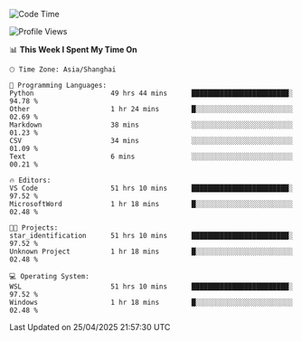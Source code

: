 <!--START_SECTION:waka-->
![Code Time](http://img.shields.io/badge/Code%20Time-2%2C715%20hrs%2022%20mins-blue)

![Profile Views](http://img.shields.io/badge/Profile%20Views-0-blue)

📊 **This Week I Spent My Time On** 

```text
🕑︎ Time Zone: Asia/Shanghai

💬 Programming Languages: 
Python                   49 hrs 44 mins      ████████████████████████░   94.78 % 
Other                    1 hr 24 mins        █░░░░░░░░░░░░░░░░░░░░░░░░   02.69 % 
Markdown                 38 mins             ░░░░░░░░░░░░░░░░░░░░░░░░░   01.23 % 
CSV                      34 mins             ░░░░░░░░░░░░░░░░░░░░░░░░░   01.09 % 
Text                     6 mins              ░░░░░░░░░░░░░░░░░░░░░░░░░   00.21 % 

🔥 Editors: 
VS Code                  51 hrs 10 mins      ████████████████████████░   97.52 % 
MicrosoftWord            1 hr 18 mins        █░░░░░░░░░░░░░░░░░░░░░░░░   02.48 % 

🐱‍💻 Projects: 
star_identification      51 hrs 10 mins      ████████████████████████░   97.52 % 
Unknown Project          1 hr 18 mins        █░░░░░░░░░░░░░░░░░░░░░░░░   02.48 % 

💻 Operating System: 
WSL                      51 hrs 10 mins      ████████████████████████░   97.52 % 
Windows                  1 hr 18 mins        █░░░░░░░░░░░░░░░░░░░░░░░░   02.48 % 
```


 Last Updated on 25/04/2025 21:57:30 UTC
<!--END_SECTION:waka-->